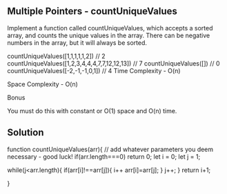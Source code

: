 ## Multiple Pointers - countUniqueValues

Implement a function called countUniqueValues, which accepts a sorted array, and counts the unique values in the array. There can be negative numbers in the array, but it will always be sorted.

countUniqueValues([1,1,1,1,1,2]) // 2
countUniqueValues([1,2,3,4,4,4,7,7,12,12,13]) // 7
countUniqueValues([]) // 0
countUniqueValues([-2,-1,-1,0,1]) // 4
Time Complexity - O(n)

Space Complexity - O(n)

Bonus

You must do this with constant or O(1) space and O(n) time.

## Solution

function countUniqueValues(arr){
// add whatever parameters you deem necessary - good luck!
if(arr.length===0) return 0;
let i = 0;
let j = 1;

while(j<arr.length){
if(arr[i]!==arr[j]){
i++
arr[i]=arr[j];
}
j++;
}
return i+1;

}
